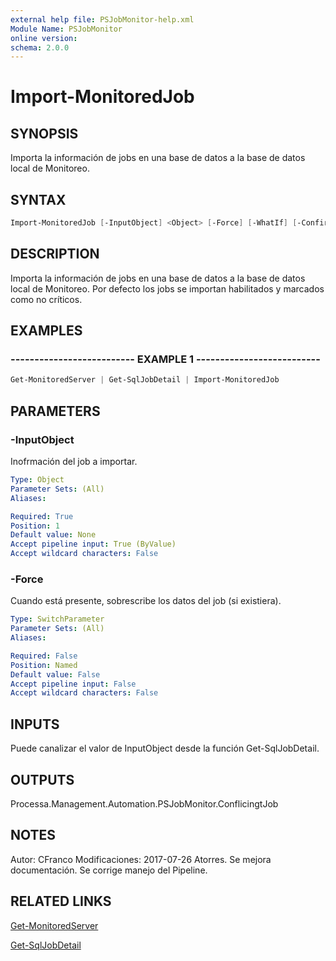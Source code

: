 ```yaml
---
external help file: PSJobMonitor-help.xml
Module Name: PSJobMonitor
online version: 
schema: 2.0.0
---
```


# Import-MonitoredJob

## SYNOPSIS
Importa la información de jobs en una base de datos a la base de datos local de Monitoreo.

## SYNTAX

```powershell
Import-MonitoredJob [-InputObject] <Object> [-Force] [-WhatIf] [-Confirm]
```

## DESCRIPTION
Importa la información de jobs en una base de datos a la base de datos local de Monitoreo.
Por defecto los jobs se importan habilitados y marcados como no críticos.

## EXAMPLES

### -------------------------- EXAMPLE 1 --------------------------
```powershell
Get-MonitoredServer | Get-SqlJobDetail | Import-MonitoredJob
```

## PARAMETERS

### -InputObject
Inofrmación del job a importar.

```yaml
Type: Object
Parameter Sets: (All)
Aliases: 

Required: True
Position: 1
Default value: None
Accept pipeline input: True (ByValue)
Accept wildcard characters: False
```

### -Force
Cuando está presente, sobrescribe los datos del job (si existiera).

```yaml
Type: SwitchParameter
Parameter Sets: (All)
Aliases: 

Required: False
Position: Named
Default value: False
Accept pipeline input: False
Accept wildcard characters: False
```

## INPUTS
Puede canalizar el valor de InputObject desde la función Get-SqlJobDetail.

## OUTPUTS
Processa.Management.Automation.PSJobMonitor.ConflicingtJob

## NOTES
Autor: CFranco
Modificaciones: 2017-07-26 Atorres. Se mejora documentación. Se corrige manejo del Pipeline.

## RELATED LINKS

[Get-MonitoredServer](https://github.com/RD-Processa/PSJobMonitor/blob/master/Scripting/getting-started/ConfigServers/Get-MonitoredServer.md)

[Get-SqlJobDetail](https://github.com/RD-Processa/PSJobMonitor/blob/master/Scripting/getting-started/GetInfoJobs/Get-SqlJobDetail.md)
